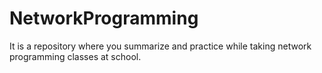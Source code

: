 # NetworkProgramming
It is a repository where you summarize and practice while taking network programming classes at school.
